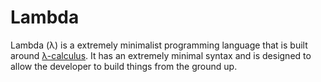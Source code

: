 Lambda
======

Lambda (λ) is a extremely minimalist programming language that is built around [λ-calculus](http://en.wikipedia.org/wiki/Lambda_calculus). It has an extremely minimal syntax and is designed to allow the developer to build things from the ground up.
